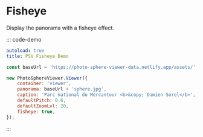 # Fisheye

Display the panorama with a fisheye effect.

::: code-demo

```yaml
autoload: true
title: PSV Fisheye Demo
```

```js
const baseUrl = 'https://photo-sphere-viewer-data.netlify.app/assets/';

new PhotoSphereViewer.Viewer({
    container: 'viewer',
    panorama: baseUrl + 'sphere.jpg',
    caption: 'Parc national du Mercantour <b>&copy; Damien Sorel</b>',
    defaultPitch: 0.6,
    defaultZoomLvl: 20,
    fisheye: true,
});
```

:::
